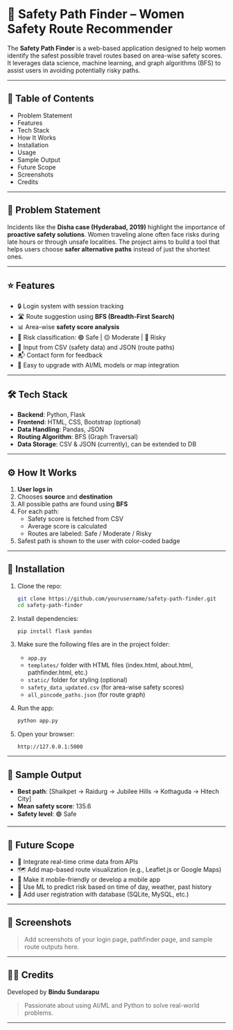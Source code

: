 
# 🔐 Safety Path Finder – Women Safety Route Recommender

The **Safety Path Finder** is a web-based application designed to help women identify the safest possible travel routes based on area-wise safety scores. It leverages data science, machine learning, and graph algorithms (BFS) to assist users in avoiding potentially risky paths.

---

## 📌 Table of Contents

- Problem Statement
- Features
- Tech Stack
- How It Works
- Installation
- Usage
- Sample Output
- Future Scope
- Screenshots
- Credits

---

## 🧩 Problem Statement

Incidents like the **Disha case (Hyderabad, 2019)** highlight the importance of **proactive safety solutions**. Women traveling alone often face risks during late hours or through unsafe localities. The project aims to build a tool that helps users choose **safer alternative paths** instead of just the shortest ones.

---

## ⭐ Features

- 🔒 Login system with session tracking
- 🛣️ Route suggestion using **BFS (Breadth-First Search)**
- 📊 Area-wise **safety score analysis**
- 🚦 Risk classification: 🟢 Safe | 🟡 Moderate | 🔴 Risky
- 📁 Input from CSV (safety data) and JSON (route paths)
- 📬 Contact form for feedback
- 🧠 Easy to upgrade with AI/ML models or map integration

---

## 🛠️ Tech Stack

- **Backend**: Python, Flask
- **Frontend**: HTML, CSS, Bootstrap (optional)
- **Data Handling**: Pandas, JSON
- **Routing Algorithm**: BFS (Graph Traversal)
- **Data Storage**: CSV & JSON (currently), can be extended to DB

---

## ⚙️ How It Works

1. **User logs in**
2. Chooses **source** and **destination**
3. All possible paths are found using **BFS**
4. For each path:
   - Safety score is fetched from CSV
   - Average score is calculated
   - Routes are labeled: Safe / Moderate / Risky
5. Safest path is shown to the user with color-coded badge

---

## 🚀 Installation

1. Clone the repo:
   ```bash
   git clone https://github.com/yourusername/safety-path-finder.git
   cd safety-path-finder
   ```

2. Install dependencies:
   ```bash
   pip install flask pandas
   ```

3. Make sure the following files are in the project folder:
   - `app.py`
   - `templates/` folder with HTML files (index.html, about.html, pathfinder.html, etc.)
   - `static/` folder for styling (optional)
   - `safety_data_updated.csv` (for area-wise safety scores)
   - `all_pincode_paths.json` (for route graph)

4. Run the app:
   ```bash
   python app.py
   ```

5. Open your browser:
   ```
   http://127.0.0.1:5000
   ```

---

## 🧪 Sample Output

- **Best path**: [Shaikpet → Raidurg → Jubilee Hills → Kothaguda → Hitech City]
- **Mean safety score**: 135.6
- **Safety level**: 🟢 Safe

---

## 🔭 Future Scope

- 🔄 Integrate real-time crime data from APIs
- 🗺️ Add map-based route visualization (e.g., Leaflet.js or Google Maps)
- 📲 Make it mobile-friendly or develop a mobile app
- 🧠 Use ML to predict risk based on time of day, weather, past history
- 🧾 Add user registration with database (SQLite, MySQL, etc.)

---

## 📸 Screenshots

> Add screenshots of your login page, pathfinder page, and sample route outputs here.

---

## 👩‍💻 Credits

Developed by **Bindu Sundarapu**   
> Passionate about using AI/ML and Python to solve real-world problems.

---


